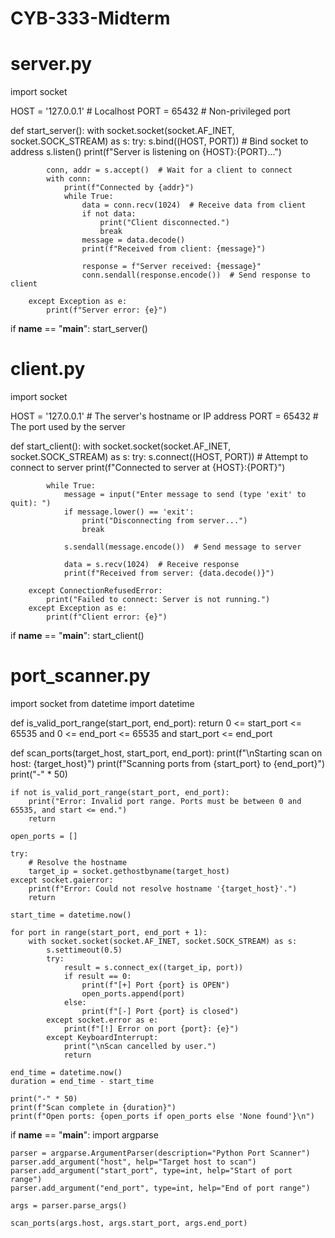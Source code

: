 # CYB-333-Midterm
# server.py
import socket

HOST = '127.0.0.1'  # Localhost
PORT = 65432        # Non-privileged port

def start_server():
    with socket.socket(socket.AF_INET, socket.SOCK_STREAM) as s:
        try:
            s.bind((HOST, PORT))  # Bind socket to address
            s.listen()
            print(f"Server is listening on {HOST}:{PORT}...")

            conn, addr = s.accept()  # Wait for a client to connect
            with conn:
                print(f"Connected by {addr}")
                while True:
                    data = conn.recv(1024)  # Receive data from client
                    if not data:
                        print("Client disconnected.")
                        break
                    message = data.decode()
                    print(f"Received from client: {message}")

                    response = f"Server received: {message}"
                    conn.sendall(response.encode())  # Send response to client

        except Exception as e:
            print(f"Server error: {e}")

if __name__ == "__main__":
    start_server()

# client.py
import socket

HOST = '127.0.0.1'  # The server's hostname or IP address
PORT = 65432        # The port used by the server

def start_client():
    with socket.socket(socket.AF_INET, socket.SOCK_STREAM) as s:
        try:
            s.connect((HOST, PORT))  # Attempt to connect to server
            print(f"Connected to server at {HOST}:{PORT}")

            while True:
                message = input("Enter message to send (type 'exit' to quit): ")
                if message.lower() == 'exit':
                    print("Disconnecting from server...")
                    break

                s.sendall(message.encode())  # Send message to server

                data = s.recv(1024)  # Receive response
                print(f"Received from server: {data.decode()}")

        except ConnectionRefusedError:
            print("Failed to connect: Server is not running.")
        except Exception as e:
            print(f"Client error: {e}")

if __name__ == "__main__":
    start_client()

# port_scanner.py

import socket
from datetime import datetime

def is_valid_port_range(start_port, end_port):
    return 0 <= start_port <= 65535 and 0 <= end_port <= 65535 and start_port <= end_port

def scan_ports(target_host, start_port, end_port):
    print(f"\nStarting scan on host: {target_host}")
    print(f"Scanning ports from {start_port} to {end_port}")
    print("-" * 50)

    if not is_valid_port_range(start_port, end_port):
        print("Error: Invalid port range. Ports must be between 0 and 65535, and start <= end.")
        return

    open_ports = []

    try:
        # Resolve the hostname
        target_ip = socket.gethostbyname(target_host)
    except socket.gaierror:
        print(f"Error: Could not resolve hostname '{target_host}'.")
        return

    start_time = datetime.now()

    for port in range(start_port, end_port + 1):
        with socket.socket(socket.AF_INET, socket.SOCK_STREAM) as s:
            s.settimeout(0.5)
            try:
                result = s.connect_ex((target_ip, port))
                if result == 0:
                    print(f"[+] Port {port} is OPEN")
                    open_ports.append(port)
                else:
                    print(f"[-] Port {port} is closed")
            except socket.error as e:
                print(f"[!] Error on port {port}: {e}")
            except KeyboardInterrupt:
                print("\nScan cancelled by user.")
                return

    end_time = datetime.now()
    duration = end_time - start_time

    print("-" * 50)
    print(f"Scan complete in {duration}")
    print(f"Open ports: {open_ports if open_ports else 'None found'}\n")

if __name__ == "__main__":
    import argparse

    parser = argparse.ArgumentParser(description="Python Port Scanner")
    parser.add_argument("host", help="Target host to scan")
    parser.add_argument("start_port", type=int, help="Start of port range")
    parser.add_argument("end_port", type=int, help="End of port range")

    args = parser.parse_args()

    scan_ports(args.host, args.start_port, args.end_port)
